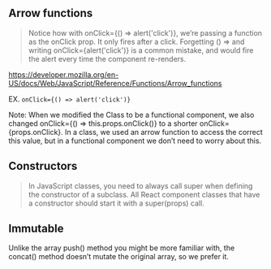 ## Arrow functions
> Notice how with onClick={() => alert('click')}, we’re passing a function as the onClick prop. It only fires after a click. Forgetting () => and writing onClick={alert('click')} is a common mistake, and would fire the alert every time the component re-renders.


https://developer.mozilla.org/en-US/docs/Web/JavaScript/Reference/Functions/Arrow_functions


EX. `onClick={() => alert('click')}`

Note:
When we modified the Class to be a functional component, we also changed onClick={() => this.props.onClick()} to a shorter onClick={props.onClick}. In a class, we used an arrow function to access the correct this value, but in a functional component we don’t need to worry about this.


## Constructors
> In JavaScript classes, you need to always call super when defining the constructor of a subclass. All React component classes that have a constructor should start it with a super(props) call.


## Immutable

Unlike the array push() method you might be more familiar with, the concat() method doesn’t mutate the original array, so we prefer it.

